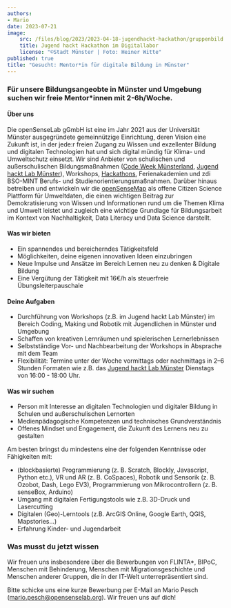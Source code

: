 ```yaml
---
authors:
- Mario
date: 2023-07-21
image:
    src: /files/blog/2023/2023-04-18-jugendhackt-hackathon/gruppenbild.jpeg
    title: Jugend hackt Hackathon im Digitallabor
    license: "©Stadt Münster | Foto: Heiner Witte"
published: true
title: "Gesucht: Mentor*in für digitale Bildung in Münster"
---
```

### Für unsere Bildungsangeobte in Münster und Umgebung suchen wir freie Mentor*innen mit 2-6h/Woche.

#### Über uns
Die openSenseLab gGmbH ist eine im Jahr 2021 aus der Universität Münster ausgegründete gemeinnützige Einrichtung, deren Vision eine Zukunft ist, in der jede:r freien Zugang zu Wissen und exzellenter Bildung und digitalen Technologien hat und sich digital mündig für Klima- und Umweltschutz einsetzt. Wir sind Anbieter von schulischen und außerschulischen Bildungsmaßnahmen ([Code Week Münsterland](https://opensenselab.org/projekte/codeweek/), [Jugend hackt Lab Münster](https://opensenselab.org/projekte/jugendhackt/)), Workshops, [Hackathons](https://opensenselab.org/projekte/jugendhackt_hackathon/), Ferienakademien und zdi BSO-MINT Berufs- und Studienorientierungsmaßnahmen. Darüber hinaus betreiben und entwickeln wir die [openSenseMap](https://opensensemap.org) als offene Citizen Science Plattform für Umweltdaten, die einen wichtigen Beitrag zur Demokratisierung von Wissen und Informationen rund um die Themen Klima und Umwelt leistet und zugleich eine wichtige Grundlage für Bildungsarbeit im Kontext von Nachhaltigkeit, Data Literacy und Data Science darstellt.

#### Was wir bieten
- Ein spannendes und bereicherndes Tätigkeitsfeld
- Möglichkeiten, deine eigenen innovativen Ideen einzubringen
- Neue Impulse und Ansätze im Bereich Lernen neu zu denken & Digitale Bildung
- Eine Vergütung der Tätigkeit mit 16€/h als steuerfreie Übungsleiterpauschale 


#### Deine Aufgaben
- Durchführung von Workshops (z.B. im Jugend hackt Lab Münster) im Bereich Coding, Making und Robotik mit Jugendlichen in Münster und Umgebung
- Schaffen von kreativen Lernräumen und spielerischen Lernerlebnissen
- Selbstständige Vor- und Nachbearbeitung der Workshops in Absprache mit dem Team
- Flexibilität: Termine unter der Woche vormittags oder nachmittags in 2–6 Stunden Formaten wie z.B. das [Jugend hackt Lab Münster](https://opensenselab.org/projekte/jugendhackt/) Dienstags von 16:00 - 18:00 Uhr.

#### Was wir suchen
- Person mit Interesse an digitalen Technologien und digitaler Bildung in Schulen und außerschulischen Lernorten
- Medienpädagogische Kompetenzen und technisches Grundverständnis 
- Offenes Mindset und Engagement, die Zukunft des Lernens neu zu gestalten

Am besten bringst du mindestens eine der folgenden Kenntnisse oder Fähigkeiten mit:
- (blockbasierte) Programmierung (z. B. Scratch, Blockly, Javascript, Python etc.), VR und AR (z. B. CoSpaces), Robotik und Sensorik (z. B. Ozobot, Dash, Lego EV3), Programmierung von Mikrocontrollern (z. B. senseBox, Arduino)
- Umgang mit digitalen Fertigungstools wie z.B. 3D-Druck und Lasercutting
- Digitalen (Geo)-Lerntools (z.B. ArcGIS Online, Google Earth, QGIS, Mapstories...)
- Erfahrung Kinder- und Jugendarbeit


### Was musst du jetzt wissen
Wir freuen uns insbesondere über die Bewerbungen von FLINTA*, BIPoC, Menschen mit Behinderung, Menschen mit Migrationsgeschichte und Menschen anderer Gruppen, die in der IT-Welt unterrepräsentiert sind.

Bitte schicke uns eine kurze Bewerbung per E-Mail an Mario Pesch (mario.pesch@opensenselab.org). Wir freuen uns auf dich!
